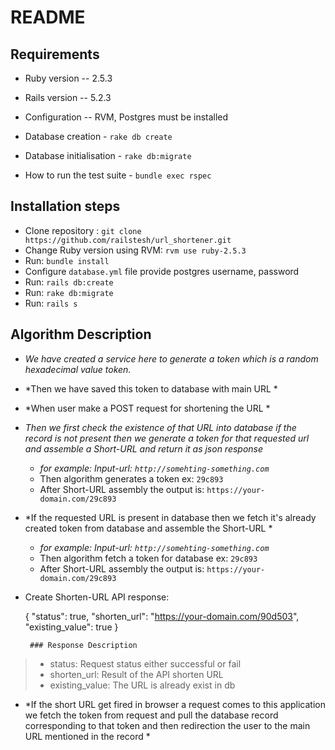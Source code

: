 
# README

## Requirements

* Ruby version -- 2.5.3

* Rails version -- 5.2.3

* Configuration  --  RVM, Postgres must be installed

* Database creation - `rake db create`

* Database initialisation - `rake db:migrate`

* How to run the test suite - `bundle exec rspec`

## Installation steps

 - Clone repository : `git clone https://github.com/railstesh/url_shortener.git`
 - Change Ruby version using RVM: `rvm use ruby-2.5.3`
 - Run: `bundle install`
 - Configure `database.yml` file provide postgres username, password
 - Run: `rails db:create`
 - Run: `rake db:migrate`
 - Run: `rails s`
 
 ## Algorithm Description
	 
 - *We have created a service here to generate a token which is a random hexadecimal value token.*
 - *Then we have saved this token to database with main URL *
 - *When user make a POST request for shortening the URL *
 -  *Then we first check the existence of that URL into database if the record is not present then we generate a token for that requested url and assemble a Short-URL and return it as json response*
	 - *for example: Input-url: `http://somehting-something.com`*
	 - Then algorithm generates a token ex: `29c893`
	 - After Short-URL assembly the output is: `https://your-domain.com/29c893`
 -  *If the requested URL is present in database then we fetch it's already created token from database and assemble the Short-URL *
 	 - *for example: Input-url: `http://somehting-something.com`*
	 - Then algorithm fetch a token for database ex: `29c893`
	 - After Short-URL assembly the output is: `https://your-domain.com/29c893`
 - Create Shorten-URL API response:
	 

    {
    "status": true,
    "shorten_url": "https://your-domain.com/90d503",
    "existing_value": true
}

		### Response Description
		

> - status: Request status either successful or fail
> - shorten_url: Result of the API shorten URL
> - existing_value: The URL is already exist in db

 - *If the short URL get fired in browser a request comes to this application we fetch the token from request and pull the database record corresponding to that token and then redirection the user to the main URL mentioned in the record *
